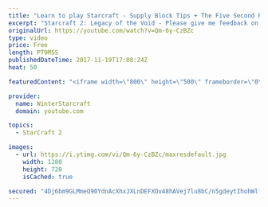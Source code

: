 ```yaml
---
title: "Learn to play Starcraft - Supply Block Tips + The Five Second Rule (Basic Guide & Tutorial)"
excerpt: "Starcraft 2: Legacy of the Void - Please give me feedback on this general video style/commentary, hopefully it helps you guys out!  Can very easily make more on different concepts if it is the right direction!  Sc2ReplayStats - http://www.sc2replaystats.com"
originalUrl: https://youtube.com/watch?v=Qm-6y-CzBZc
type: video
price: Free
length: PT9M5S
publishedDateTime: 2017-11-19T17:08:24Z
heat: 50

featuredContent: "<iframe width=\"800\" height=\"500\" frameborder=\"0\" src=\"https://www.youtube.com/embed/Qm-6y-CzBZc\" allow=\"accelerometer; autoplay; encrypted-media; gyroscope; picture-in-picture\" allowfullscreen></iframe>"

provider:
  name: WinterStarcraft
  domain: youtube.com

topics:
  - StarCraft 2

images:
  - url: https://i.ytimg.com/vi/Qm-6y-CzBZc/maxresdefault.jpg
    width: 1280
    height: 720
    isCached: true

secured: "4Dj6bm9GLMmeO90YdnAcXhxJXLnDEFXOv48hAVej7lu8bC/n5gdeytIhohWlfsBWEc7mqTtKKFS3Wq1wjCGw1nNYej4O8EXa5dWZu7hAQolGrx/tOgTQrGV3VR5030OvxbY6x6grnlWz3CBjlSoqq45ezg/exVRHpnTjDkXHikKPOffGjNVHN3ume5P2i3Tkt8ozgZiTp3XMW5KVVpiEFGNYN/wGuw9TzlIrVNDAj8lZf28hRYB9sahkH1VNqUYiqNpWBZANbzZffC3YZlC7s+UWUodK++XSrSKTNxFZRlZSk0Fqf7S1cv/68UOt6bLnc9pQBsasls2Ujvd5cnlmdBhV5WGcITsjHwxuUSVjOPec5KuE44jmTU4XjtI0haIfwujX1DkeYa329l+zpz/77E8azojdqcVgq9gxUg+6IWM=;VXMkDgEF3U7WKmJc/ZFJqA=="
---
```


